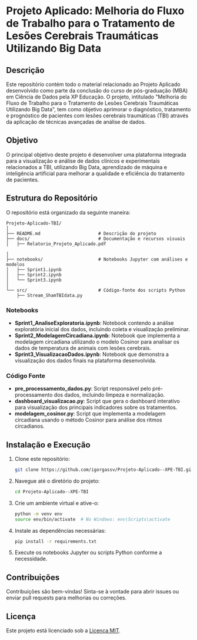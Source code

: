 
# Projeto Aplicado: Melhoria do Fluxo de Trabalho para o Tratamento de Lesões Cerebrais Traumáticas Utilizando Big Data

## Descrição

Este repositório contém todo o material relacionado ao Projeto Aplicado desenvolvido como parte da conclusão do curso de pós-graduação (MBA) em Ciência de Dados pela XP Educação. O projeto, intitulado "Melhoria do Fluxo de Trabalho para o Tratamento de Lesões Cerebrais Traumáticas Utilizando Big Data", tem como objetivo aprimorar o diagnóstico, tratamento e prognóstico de pacientes com lesões cerebrais traumáticas (TBI) através da aplicação de técnicas avançadas de análise de dados.

## Objetivo

O principal objetivo deste projeto é desenvolver uma plataforma integrada para a visualização e análise de dados clínicos e experimentais relacionados a TBI, utilizando Big Data, aprendizado de máquina e inteligência artificial para melhorar a qualidade e eficiência do tratamento de pacientes.

## Estrutura do Repositório

O repositório está organizado da seguinte maneira:

```
Projeto-Aplicado-TBI/
│
├── README.md                      # Descrição do projeto
├── docs/                          # Documentação e recursos visuais
│   ├── Relatorio_Projeto_Aplicado.pdf

│
├── notebooks/                     # Notebooks Jupyter com análises e modelos
│   ├── Sprint1.ipynb
│   ├── Sprint2.ipynb
│   └── Sprint3.ipynb
│
└── src/                           # Código-fonte dos scripts Python
    ├── Stream_ShamTBIdata.py

```



### Notebooks

- **Sprint1_AnaliseExploratoria.ipynb**: Notebook contendo a análise exploratória inicial dos dados, incluindo coleta e visualização preliminar.
- **Sprint2_ModelagemCircadiana.ipynb**: Notebook que implementa a modelagem circadiana utilizando o modelo Cosinor para analisar os dados de temperatura de animais com lesões cerebrais.
- **Sprint3_VisualizacaoDados.ipynb**: Notebook que demonstra a visualização dos dados finais na plataforma desenvolvida.

### Código Fonte

- **pre_processamento_dados.py**: Script responsável pelo pré-processamento dos dados, incluindo limpeza e normalização.
- **dashboard_visualizacao.py**: Script que gera o dashboard interativo para visualização dos principais indicadores sobre os tratamentos.
- **modelagem_cosinor.py**: Script que implementa a modelagem circadiana usando o método Cosinor para análise dos ritmos circadianos.

## Instalação e Execução

1. Clone este repositório:
   ```bash
   git clone https://github.com/igorgassv/Projeto-Aplicado--XPE-TBI.git
   ```

2. Navegue até o diretório do projeto:
   ```bash
   cd Projeto-Aplicado--XPE-TBI
   ```

3. Crie um ambiente virtual e ative-o:
   ```bash
   python -m venv env
   source env/bin/activate  # No Windows: env\Scripts\activate
   ```

4. Instale as dependências necessárias:
   ```bash
   pip install -r requirements.txt
   ```

5. Execute os notebooks Jupyter ou scripts Python conforme a necessidade.

## Contribuições

Contribuições são bem-vindas! Sinta-se à vontade para abrir issues ou enviar pull requests para melhorias ou correções.

## Licença

Este projeto está licenciado sob a [Licença MIT](LICENSE).
